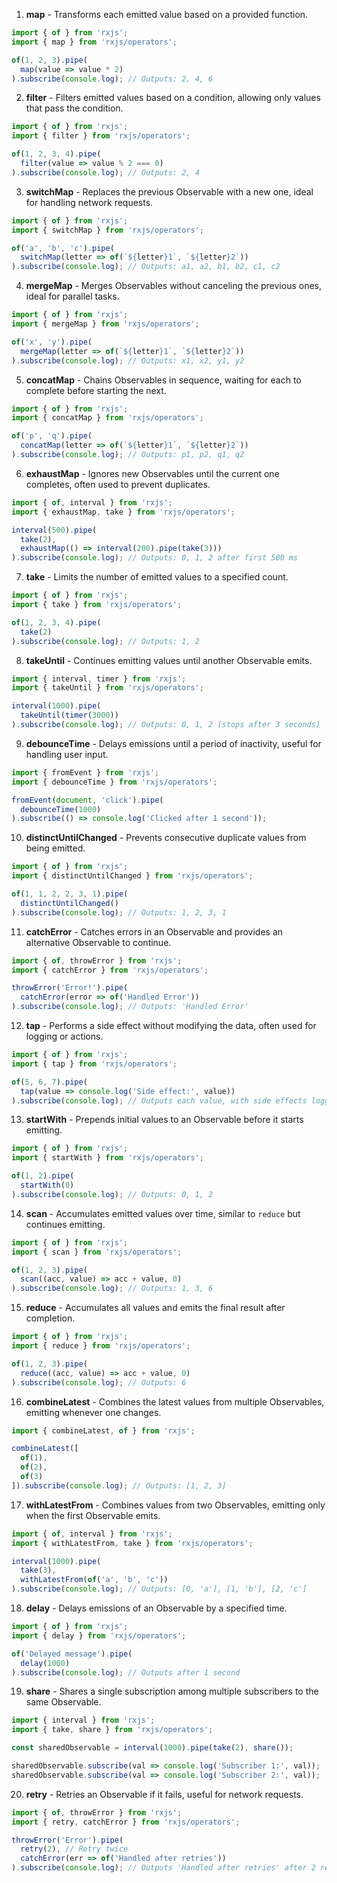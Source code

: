 
1. **map** - Transforms each emitted value based on a provided function.
```typescript
import { of } from 'rxjs';
import { map } from 'rxjs/operators';

of(1, 2, 3).pipe(
  map(value => value * 2)
).subscribe(console.log); // Outputs: 2, 4, 6
```

2. **filter** - Filters emitted values based on a condition, allowing only values that pass the condition.
```typescript
import { of } from 'rxjs';
import { filter } from 'rxjs/operators';

of(1, 2, 3, 4).pipe(
  filter(value => value % 2 === 0)
).subscribe(console.log); // Outputs: 2, 4
```

3. **switchMap** - Replaces the previous Observable with a new one, ideal for handling network requests.
```typescript
import { of } from 'rxjs';
import { switchMap } from 'rxjs/operators';

of('a', 'b', 'c').pipe(
  switchMap(letter => of(`${letter}1`, `${letter}2`))
).subscribe(console.log); // Outputs: a1, a2, b1, b2, c1, c2
```

4. **mergeMap** - Merges Observables without canceling the previous ones, ideal for parallel tasks.
```typescript
import { of } from 'rxjs';
import { mergeMap } from 'rxjs/operators';

of('x', 'y').pipe(
  mergeMap(letter => of(`${letter}1`, `${letter}2`))
).subscribe(console.log); // Outputs: x1, x2, y1, y2
```

5. **concatMap** - Chains Observables in sequence, waiting for each to complete before starting the next.
```typescript
import { of } from 'rxjs';
import { concatMap } from 'rxjs/operators';

of('p', 'q').pipe(
  concatMap(letter => of(`${letter}1`, `${letter}2`))
).subscribe(console.log); // Outputs: p1, p2, q1, q2
```

6. **exhaustMap** - Ignores new Observables until the current one completes, often used to prevent duplicates.
```typescript
import { of, interval } from 'rxjs';
import { exhaustMap, take } from 'rxjs/operators';

interval(500).pipe(
  take(2),
  exhaustMap(() => interval(200).pipe(take(3)))
).subscribe(console.log); // Outputs: 0, 1, 2 after first 500 ms
```

7. **take** - Limits the number of emitted values to a specified count.
```typescript
import { of } from 'rxjs';
import { take } from 'rxjs/operators';

of(1, 2, 3, 4).pipe(
  take(2)
).subscribe(console.log); // Outputs: 1, 2
```

8. **takeUntil** - Continues emitting values until another Observable emits.
```typescript
import { interval, timer } from 'rxjs';
import { takeUntil } from 'rxjs/operators';

interval(1000).pipe(
  takeUntil(timer(3000))
).subscribe(console.log); // Outputs: 0, 1, 2 (stops after 3 seconds)
```

9. **debounceTime** - Delays emissions until a period of inactivity, useful for handling user input.
```typescript
import { fromEvent } from 'rxjs';
import { debounceTime } from 'rxjs/operators';

fromEvent(document, 'click').pipe(
  debounceTime(1000)
).subscribe(() => console.log('Clicked after 1 second'));
```

10. **distinctUntilChanged** - Prevents consecutive duplicate values from being emitted.
```typescript
import { of } from 'rxjs';
import { distinctUntilChanged } from 'rxjs/operators';

of(1, 1, 2, 2, 3, 1).pipe(
  distinctUntilChanged()
).subscribe(console.log); // Outputs: 1, 2, 3, 1
```

11. **catchError** - Catches errors in an Observable and provides an alternative Observable to continue.
```typescript
import { of, throwError } from 'rxjs';
import { catchError } from 'rxjs/operators';

throwError('Error!').pipe(
  catchError(error => of('Handled Error'))
).subscribe(console.log); // Outputs: 'Handled Error'
```

12. **tap** - Performs a side effect without modifying the data, often used for logging or actions.
```typescript
import { of } from 'rxjs';
import { tap } from 'rxjs/operators';

of(5, 6, 7).pipe(
  tap(value => console.log('Side effect:', value))
).subscribe(console.log); // Outputs each value, with side effects logged
```

13. **startWith** - Prepends initial values to an Observable before it starts emitting.
```typescript
import { of } from 'rxjs';
import { startWith } from 'rxjs/operators';

of(1, 2).pipe(
  startWith(0)
).subscribe(console.log); // Outputs: 0, 1, 2
```

14. **scan** - Accumulates emitted values over time, similar to `reduce` but continues emitting.
```typescript
import { of } from 'rxjs';
import { scan } from 'rxjs/operators';

of(1, 2, 3).pipe(
  scan((acc, value) => acc + value, 0)
).subscribe(console.log); // Outputs: 1, 3, 6
```

15. **reduce** - Accumulates all values and emits the final result after completion.
```typescript
import { of } from 'rxjs';
import { reduce } from 'rxjs/operators';

of(1, 2, 3).pipe(
  reduce((acc, value) => acc + value, 0)
).subscribe(console.log); // Outputs: 6
```

16. **combineLatest** - Combines the latest values from multiple Observables, emitting whenever one changes.
```typescript
import { combineLatest, of } from 'rxjs';

combineLatest([
  of(1),
  of(2),
  of(3)
]).subscribe(console.log); // Outputs: [1, 2, 3]
```

17. **withLatestFrom** - Combines values from two Observables, emitting only when the first Observable emits.
```typescript
import { of, interval } from 'rxjs';
import { withLatestFrom, take } from 'rxjs/operators';

interval(1000).pipe(
  take(3),
  withLatestFrom(of('a', 'b', 'c'))
).subscribe(console.log); // Outputs: [0, 'a'], [1, 'b'], [2, 'c']
```

18. **delay** - Delays emissions of an Observable by a specified time.
```typescript
import { of } from 'rxjs';
import { delay } from 'rxjs/operators';

of('Delayed message').pipe(
  delay(1000)
).subscribe(console.log); // Outputs after 1 second
```

19. **share** - Shares a single subscription among multiple subscribers to the same Observable.
```typescript
import { interval } from 'rxjs';
import { take, share } from 'rxjs/operators';

const sharedObservable = interval(1000).pipe(take(2), share());

sharedObservable.subscribe(val => console.log('Subscriber 1:', val));
sharedObservable.subscribe(val => console.log('Subscriber 2:', val));
```

20. **retry** - Retries an Observable if it fails, useful for network requests.
```typescript
import { of, throwError } from 'rxjs';
import { retry, catchError } from 'rxjs/operators';

throwError('Error').pipe(
  retry(2), // Retry twice
  catchError(err => of('Handled after retries'))
).subscribe(console.log); // Outputs 'Handled after retries' after 2 retries
```
